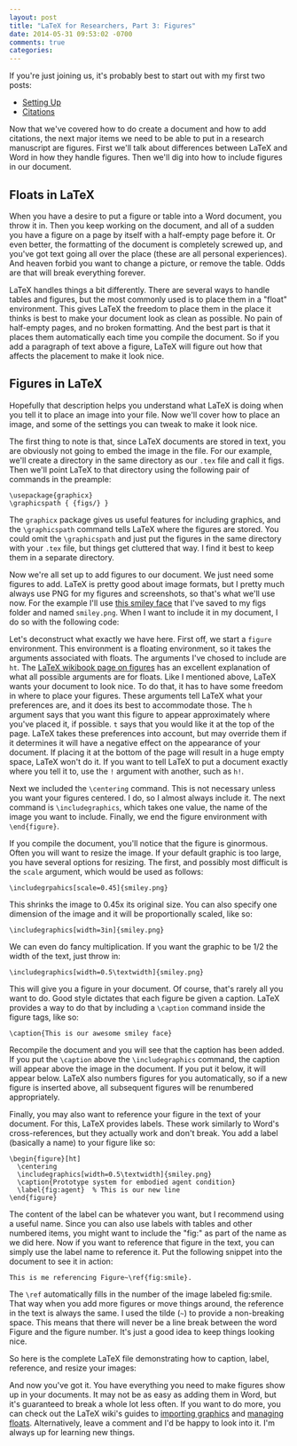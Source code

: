 ```yaml
---
layout: post
title: "LaTeX for Researchers, Part 3: Figures"
date: 2014-05-31 09:53:02 -0700
comments: true
categories: 
---
```


If you're just joining us, it's probably best to start out with my first two
posts:

* [Setting Up](http://www.schuetzler.net/blog/latex-for-researchers-pt-1/)
* [Citations](http://www.schuetzler.net/blog/latex-for-researchers-pt-2/)

Now that we've covered how to do create a document and how to add citations, the
next major items we need to be able to put in a research manuscript are
figures. First we'll talk about differences between LaTeX and Word in how they
handle figures. Then we'll dig into how to include figures in our document.

## Floats in LaTeX

When you have a desire to put a figure or table into a Word document, you throw
it in. Then you keep working on the document, and all of a sudden you have a
figure on a page by itself with a half-empty page before it. Or even better, the
formatting of the document is completely screwed up, and you've got text going
all over the place (these are all personal experiences). And heaven forbid you
want to change a picture, or remove the table. Odds are that will break
everything forever.

LaTeX handles things a bit differently. There are several ways to handle tables
and figures, but the most commonly used is to place them in a "float"
environment. This gives LaTeX the freedom to place them in the place it thinks
is best to make your document look as clean as possible. No pain of half-empty
pages, and no broken formatting. And the best part is that it places them
automatically each time you compile the document. So if you add a paragraph of
text above a figure, LaTeX will figure out how that affects the placement to
make it look nice.

## Figures in LaTeX

Hopefully that description helps you understand what LaTeX is doing when you
tell it to place an image into your file. Now we'll cover how to place an image,
and some of the settings you can tweak to make it look nice.

The first thing to note is that, since LaTeX documents are stored in text, you
are obviously not going to embed the image in the file. For our example, we'll
create a directory in the same directory as our `.tex` file and call it
figs. Then we'll point LaTeX to that directory using the following pair of
commands in the preample:

	\usepackage{graphicx}
	\graphicspath { {figs/} }

The `graphicx` package gives us useful features for including graphics, and the
`\graphicspath` command tells LaTeX where the figures are stored. You could omit
the `\graphicspath` and just put the figures in the same directory with your
`.tex` file, but things get cluttered that way. I find it best to keep them in a
separate directory.

Now we're all set up to add figures to our document. We just need some figures
to add. LaTeX is pretty good about image formats, but I pretty much always use
PNG for my figures and screenshots, so that's what we'll use now. For the
example I'll use
[this smiley face](http://upload.wikimedia.org/wikipedia/commons/thumb/8/85/Smiley.svg/640px-Smiley.svg.png)
that I've saved to my figs folder and named `smiley.png`. When I want to include
it in my document, I do so with the following code:

<script
src="https://gist.github.com/rschuetzler/b16d49ca8ee29cde55ca.js"></script>

Let's deconstruct what exactly we have here. First off, we start a `figure`
environment. This environment is a floating environment, so it takes the
arguments associated with floats. The arguments I've chosed to include are
`ht`. The
[LaTeX wikibook page on figures](http://en.wikibooks.org/wiki/LaTeX/Floats,_Figures_and_Captions)
has an excellent explanation of what all possible arguments are for floats. Like
I mentioned above, LaTeX wants your document to look nice. To do that, it has to
have some freedom in where to place your figures. These arguments tell LaTeX
what your preferences are, and it does its best to accommodate those. The `h`
argument says that you want this figure to appear approximately where you've
placed it, if possible. `t` says that you would like it at the top of the
page. LaTeX takes these preferences into account, but may override them if it
determines it will have a negative effect on the appearance of your document. If
placing it at the bottom of the page will result in a huge empty space, LaTeX
won't do it. If you want to tell LaTeX to put a document exactly where you tell
it to, use the `!` argument with another, such as `h!`.

Next we included the `\centering` command. This is not necessary unless you want
your figures centered. I do, so I almost always include it. The next command is
`\includegraphics`, which takes one value, the name of the image you want to
include. Finally, we end the figure environment with `\end{figure}`.

If you compile the document, you'll notice that the figure is ginormous. Often
you will want to resize the image. If your default graphic is too large,
you have several options for resizing. The first, and possibly most difficult is
the `scale` argument, which would be used as follows:

	\includegrpahics[scale=0.45]{smiley.png}

This shrinks the image to 0.45x its original size. You can also specify one
dimension of the image and it will be proportionally scaled, like so:

	\includegraphics[width=3in]{smiley.png}

We can even do fancy multiplication. If you want the graphic to be 1/2 the width
of the text, just throw in:

	\includegraphics[width=0.5\textwidth]{smiley.png}

This will give you a figure in your document. Of course, that's rarely all you
want to do. Good style dictates that each figure be given a caption. LaTeX
provides a way to do that by including a `\caption` command inside the figure
tags, like so:

	\caption{This is our awesome smiley face}

Recompile the document and you will see that the caption has been added. If you
put the `\caption` above the `\includegraphics` command, the caption will appear
above the image in the document. If you put it below, it will appear
below. LaTeX also numbers figures for you automatically, so if a new figure is
inserted above, all subsequent figures will be renumbered appropriately.

Finally, you may also want to reference your figure in the text of your
document. For this, LaTeX provides labels. These work similarly to Word's
cross-references, but they actually work and don't break. You add a label
(basically a name) to your figure like so:

	\begin{figure}[ht]
	  \centering
	  \includegraphics[width=0.5\textwidth]{smiley.png}
	  \caption{Prototype system for embodied agent condition} 
	  \label{fig:agent}  % This is our new line
	\end{figure}

The content of the label can be whatever you want, but I recommend using a
useful name. Since you can also use labels with tables and other numbered items,
you might want to include the "fig:" as part of the name as we did here. Now if
you want to reference that figure in the text, you can simply use the label name
to reference it. Put the following snippet into the document to see it in
action:

	This is me referencing Figure~\ref{fig:smile}.

The `\ref` automatically fills in the number of the image labeled
fig:smile. That way when you add more figures or move things around, the
reference in the text is always the same. I used the tilde (`~`) to provide a
non-breaking space. This means that there will never be a line break between the
word Figure and the figure number. It's just a good idea to keep things looking
nice.

So here is the complete LaTeX file demonstrating how to caption, label,
reference, and resize your images:

<script src="https://gist.github.com/rschuetzler/3e6030ad739fe2718ea3.js"></script>

And now you've got it. You have everything you need to make figures show up in
your documents. It may not be as easy as adding them in Word, but it's
guaranteed to break a whole lot less often. If you want to do more, you can
check out the LaTeX wiki's guides to
[importing graphics](http://en.wikibooks.org/wiki/LaTeX/Importing_Graphics) and
[managing floats](http://en.wikibooks.org/wiki/LaTeX/Floats,_Figures_and_Captions).
Alternatively, leave a comment and I'd be happy to look into it. I'm always up
for learning new things.
